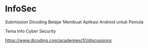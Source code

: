 # InfoSec
 Submission Dicoding Belajar Membuat Aplikasi Android untuk Pemula
 
 Tema Info Cyber Security
 
 https://www.dicoding.com/academies/51/discussions

